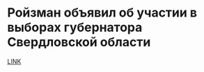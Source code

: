 # Ройзман объявил об участии в выборах губернатора Свердловской области



[LINK](https://varlamov.ru/2375737.html)
